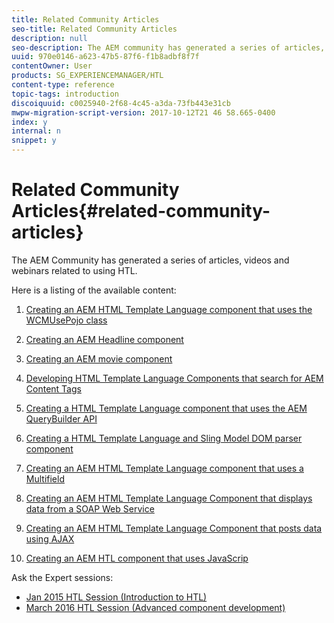 ```yaml
---
title: Related Community Articles
seo-title: Related Community Articles
description: null
seo-description: The AEM community has generated a series of articles, videos, and webinars related to using HTL.
uuid: 970e0146-a623-47b5-87f6-f1b8adbf8f7f
contentOwner: User
products: SG_EXPERIENCEMANAGER/HTL
content-type: reference
topic-tags: introduction
discoiquuid: c0025940-2f68-4c45-a3da-73fb443e31cb
mwpw-migration-script-version: 2017-10-12T21 46 58.665-0400
index: y
internal: n
snippet: y
---
```


# Related Community Articles{#related-community-articles}

The AEM Community has generated a series of articles, videos and webinars related to using HTL.

Here is a listing of the available content:

1. [Creating an AEM HTML Template Language component that uses the WCMUsePojo class](https://helpx.adobe.com/experience-manager/using/first_htl_WCMUsePojo.html)  

1. [Creating an AEM Headline component](https://helpx.adobe.com/experience-manager/using/aem_headline.html)
1. [Creating an AEM movie component](https://helpx.adobe.com/experience-manager/using/movie.html)
1. [Developing HTML Template Language Components that search for AEM Content Tags](https://helpx.adobe.com/experience-manager/using/tagmanager-api-htl.html)
1. [Creating a HTML Template Language component that uses the AEM QueryBuilder API](https://helpx.adobe.com/experience-manager/using/htl_querybuilder.html)
1. [Creating a HTML Template Language and Sling Model DOM parser component](https://helpx.adobe.com/experience-manager/using/domparser.html)
1. [Creating an AEM HTML Template Language component that uses a Multifield](https://helpx.adobe.com/experience-manager/using/mf_htl61.html)
1. [Creating an AEM HTML Template Language Component that displays data from a SOAP Web Service](https://helpx.adobe.com/experience-manager/using/webservice_htl.html)
1. [Creating an AEM HTML Template Language Component that posts data using AJAX](https://helpx.adobe.com/experience-manager/using/htl_ajax.html)
1. [Creating an AEM HTL component that uses JavaScrip](https://helpx.adobe.com/experience-manager/using/htl_js.html)

Ask the Expert sessions:

* [Jan 2015 HTL Session (Introduction to HTL)](http://scottsdigitalcommunity.blogspot.ca/2015/01/upcoming-sessions-of-ask-aem-community.html)
* [March 2016 HTL Session (Advanced component development)](http://scottsdigitalcommunity.blogspot.ca/2016/03/ask-aem-community-experts-deep-dive.html)

